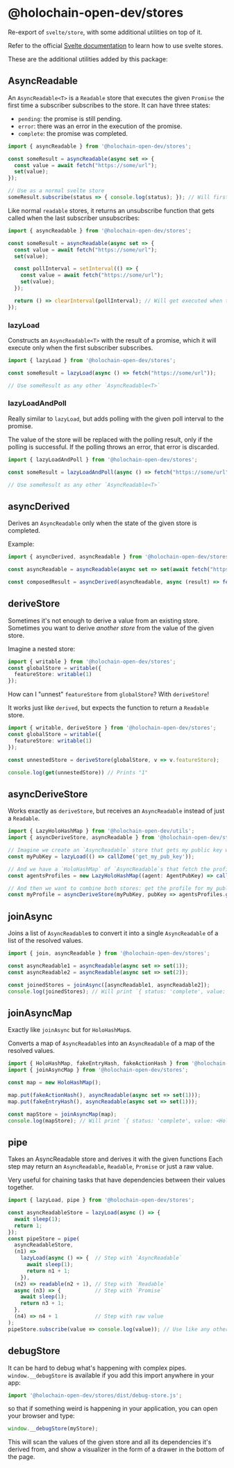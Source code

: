 # @holochain-open-dev/stores

Re-export of `svelte/store`, with some additional utilities on top of it.

Refer to the official [Svelte documentation](https://svelte.dev/tutorial/writable-stores) to learn how to use svelte stores.

These are the additional utilities added by this package:

## AsyncReadable<T>

An `AsyncReadable<T>` is a `Readable` store that executes the given `Promise` the first time a subscriber subscribes to the store. It can have three states:

- `pending`: the promise is still pending.
- `error`: there was an error in the execution of the promise.
- `complete`: the promise was completed.

```js
import { asyncReadable } from '@holochain-open-dev/stores';

const someResult = asyncReadable(async set => {
  const value = await fetch("https://some/url");
  set(value);
});

// Use as a normal svelte store
someResult.subscribe(status => { console.log(status); }); // Will first print `{ status: 'pending' }`, and later print `{ status: 'complete', value: ... }`
```

Like normal `readable` stores, it returns an unsubscribe function that gets called when the last subscriber unsubscribes:


```js
import { asyncReadable } from '@holochain-open-dev/stores';

const someResult = asyncReadable(async set => {
  const value = await fetch("https://some/url");
  set(value);

  const pollInterval = setInterval(() => {
    const value = await fetch("https://some/url");
    set(value);
  });

  return () => clearInterval(pollInterval); // Will get executed when the last subscriber unsubscribes
});
```

### lazyLoad

Constructs an `AsyncReadable<T>` with the result of a promise, which it will execute only when the first subscriber subscribes.

```ts
import { lazyLoad } from '@holochain-open-dev/stores';

const someResult = lazyLoad(async () => fetch("https://some/url"));

// Use someResult as any other `AsyncReadable<T>`
```

### lazyLoadAndPoll

Really similar to `lazyLoad`, but adds polling with the given poll interval to the promise.

The value of the store will be replaced with the polling result, only if the polling is successful. If the polling throws an error, that error is discarded.

```ts
import { lazyLoadAndPoll } from '@holochain-open-dev/stores';

const someResult = lazyLoadAndPoll(async () => fetch("https://some/url"), 1000); // Poll every one second

// Use someResult as any other `AsyncReadable<T>`
```

## asyncDerived

Derives an `AsyncReadable` only when the state of the given store is completed.

Example:

```js
import { asyncDerived, asyncReadable } from '@holochain-open-dev/stores';

const asyncReadable = asyncReadable(async set => set(await fetch("https://some/url")));

const composedResult = asyncDerived(asyncReadable, async (result) => fetch(`https://some/other/dependant/${result}`));
```

## deriveStore

Sometimes it's not enough to derive a value from an existing store. Sometimes you want to derive _another store_ from the value of the given store.

Imagine a nested store:

```ts
import { writable } from '@holochain-open-dev/stores';
const globalStore = writable({
  featureStore: writable(1)
});
```

How can I "unnest" `featureStore` from `globalStore`? With `deriveStore`!

It works just like `derived`, but expects the function to return a `Readable` store.

```ts
import { writable, deriveStore } from '@holochain-open-dev/stores';
const globalStore = writable({
  featureStore: writable(1)
});

const unnestedStore = deriveStore(globalStore, v => v.featureStore);

console.log(get(unnestedStore)) // Prints "1"
```

## asyncDeriveStore

Works exactly as `deriveStore`, but receives an `AsyncReadable` instead of just a `Readable`.

```ts
import { LazyHoloHashMap } from '@holochain-open-dev/utils';
import { asyncDeriveStore, asyncReadable } from '@holochain-open-dev/stores';

// Imagine we create an `AsyncReadable` store that gets my public key whenever it is subscribed to for the first time
const myPubKey = lazyLoad(() => callZome('get_my_pub_key'));

// And we have a `HoloHashMap` of `AsyncReadable`s that fetch the profile for each public key
const agentsProfiles = new LazyHoloHashMap((agent: AgentPubKey) => callZome('get_profile', agent));

// And then we want to combine both stores: get the profile for my public key
const myProfile = asyncDeriveStore(myPubKey, pubKey => agentsProfiles.get(pubKey));
```

## joinAsync

Joins a list of `AsyncReadable`s to convert it into a single `AsyncReadable` of a list of the resolved values.

```ts
import { join, asyncReadable } from '@holochain-open-dev/stores';

const asyncReadable1 = asyncReadable(async set => set(1));
const asyncReadable2 = asyncReadable(async set => set(2));

const joinedStores = joinAsync([asyncReadable1, asyncReadable2]);
console.log(joinedStores); // Will print `{ status: 'complete', value: [1, 2] }`
```

## joinAsyncMap

Exactly like `joinAsync` but for `HoloHashMap`s.

Converts a map of `AsyncReadable`s into an `AsyncReadable` of a map of the resolved values.

```ts
import { HoloHashMap, fakeEntryHash, fakeActionHash } from '@holochain-open-dev/utils';
import { joinAsyncMap } from '@holochain-open-dev/stores';

const map = new HoloHashMap();

map.put(fakeActionHash(), asyncReadable(async set => set(1)));
map.put(fakeEntryHash(), asyncReadable(async set => set(1)));

const mapStore = joinAsyncMap(map);
console.log(mapStore); // Will print `{ status: 'complete', value: <HoloHashMap with these values: { [fakeActionHash()]: 1, [fakeEntryHash()]: 2] }> }`
```

## pipe

Takes an AsyncReadable store and derives it with the given functions
Each step may return an `AsyncReadable`, `Readable`, `Promise` or just a raw value.

Very useful for chaining tasks that have dependencies between their values together.

```js
import { lazyLoad, pipe } from '@holochain-open-dev/stores';

const asyncReadableStore = lazyLoad(async () => {
  await sleep(1);
  return 1;
});
const pipeStore = pipe(
  asyncReadableStore,
  (n1) =>
    lazyLoad(async () => {  // Step with `AsyncReadable`
      await sleep(1);
      return n1 + 1;
    }),
  (n2) => readable(n2 + 1), // Step with `Readable`
  async (n3) => {           // Step with `Promise`
    await sleep(1);
    return n3 + 1;
  },
  (n4) => n4 + 1            // Step with raw value
);
pipeStore.subscribe(value => console.log(value)); // Use like any other store, will print "5" after 3 milliseconds
```


## debugStore

It can be hard to debug what's happening with complex pipes. `window.__debugStore` is available if you add this import anywhere in your app:

```js
import '@holochain-open-dev/stores/dist/debug-store.js';
```

so that if something weird is happening in your application, you can open your browser and type:

```js
window.__debugStore(myStore);
```

This will scan the values of the given store and all its dependencies it's derived from, and show a visualizer in the form of a drawer in the bottom of the page.

